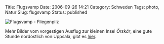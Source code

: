 Title: Flugsvamp
Date: 2006-09-26 14:21
Category: Schweden
Tags: photo, Natur
Slug: flugsvamp
Status: published

![Flugsvamp -
Fliegenpilz](/pic/flugsvamp.jpg "Flugsvamp - Fliegenpilz")

Mehr Bilder vom vorgestigen Ausflug zur kleinen Insel *Örskär*, eine
gute Stunde nordöstlich von Uppsala, gibt es
[hier](http://thomasmarquart.net/gallery/orskar/).

